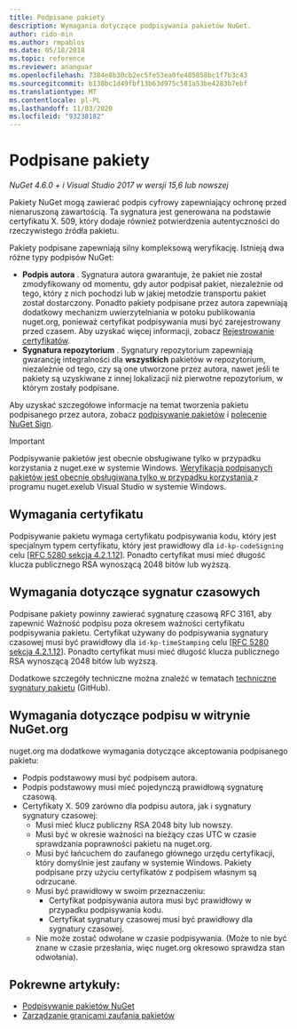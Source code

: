 ```yaml
---
title: Podpisane pakiety
description: Wymagania dotyczące podpisywania pakietów NuGet.
author: rido-min
ms.author: rmpablos
ms.date: 05/18/2018
ms.topic: reference
ms.reviewer: ananguar
ms.openlocfilehash: 7384e8b30cb2ec5fe53ea0fe485858bc1f7b3c43
ms.sourcegitcommit: b138bc1d49fbf13b63d975c581a53be4283b7ebf
ms.translationtype: MT
ms.contentlocale: pl-PL
ms.lasthandoff: 11/03/2020
ms.locfileid: "93238182"
---
```

# <a name="signed-packages"></a>Podpisane pakiety

*NuGet 4.6.0 + i Visual Studio 2017 w wersji 15,6 lub nowszej*

Pakiety NuGet mogą zawierać podpis cyfrowy zapewniający ochronę przed nienaruszoną zawartością. Ta sygnatura jest generowana na podstawie certyfikatu X. 509, który dodaje również potwierdzenia autentyczności do rzeczywistego źródła pakietu.

Pakiety podpisane zapewniają silny kompleksową weryfikację. Istnieją dwa różne typy podpisów NuGet:
- **Podpis autora** . Sygnatura autora gwarantuje, że pakiet nie został zmodyfikowany od momentu, gdy autor podpisał pakiet, niezależnie od tego, który z nich pochodzi lub w jakiej metodzie transportu pakiet został dostarczony. Ponadto pakiety podpisane przez autora zapewniają dodatkowy mechanizm uwierzytelniania w potoku publikowania nuget.org, ponieważ certyfikat podpisywania musi być zarejestrowany przed czasem. Aby uzyskać więcej informacji, zobacz [Rejestrowanie certyfikatów](#signature-requirements-on-nugetorg).
- **Sygnatura repozytorium** . Sygnatury repozytorium zapewniają gwarancję integralności dla **wszystkich** pakietów w repozytorium, niezależnie od tego, czy są one utworzone przez autora, nawet jeśli te pakiety są uzyskiwane z innej lokalizacji niż pierwotne repozytorium, w którym zostały podpisane.   

Aby uzyskać szczegółowe informacje na temat tworzenia pakietu podpisanego przez autora, zobacz [podpisywanie pakietów](../create-packages/Sign-a-package.md) i [polecenie NuGet Sign](../reference/cli-reference/cli-ref-sign.md).

> [!Important]
> Podpisywanie pakietów jest obecnie obsługiwane tylko w przypadku korzystania z nuget.exe w systemie Windows. [Weryfikacja podpisanych pakietów jest obecnie obsługiwana tylko w przypadku korzystania ](../reference/cli-reference/cli-ref-verify.md) z programu nuget.exelub Visual Studio w systemie Windows.

## <a name="certificate-requirements"></a>Wymagania certyfikatu

Podpisywanie pakietu wymaga certyfikatu podpisywania kodu, który jest specjalnym typem certyfikatu, który jest prawidłowy dla `id-kp-codeSigning` celu [[RFC 5280 sekcja 4.2.1.12](https://tools.ietf.org/html/rfc5280#section-4.2.1.12)]. Ponadto certyfikat musi mieć długość klucza publicznego RSA wynoszącą 2048 bitów lub wyższą.

## <a name="timestamp-requirements"></a>Wymagania dotyczące sygnatur czasowych

Podpisane pakiety powinny zawierać sygnaturę czasową RFC 3161, aby zapewnić Ważność podpisu poza okresem ważności certyfikatu podpisywania pakietu. Certyfikat używany do podpisywania sygnatury czasowej musi być prawidłowy dla `id-kp-timeStamping` celu [[RFC 5280 sekcja 4.2.1.12](https://tools.ietf.org/html/rfc5280#section-4.2.1.12)]. Ponadto certyfikat musi mieć długość klucza publicznego RSA wynoszącą 2048 bitów lub wyższą.

Dodatkowe szczegóły techniczne można znaleźć w tematach [techniczne sygnatury pakietu](https://github.com/NuGet/Home/wiki/Package-Signatures-Technical-Details) (GitHub).

## <a name="signature-requirements-on-nugetorg"></a>Wymagania dotyczące podpisu w witrynie NuGet.org

nuget.org ma dodatkowe wymagania dotyczące akceptowania podpisanego pakietu:

- Podpis podstawowy musi być podpisem autora.
- Podpis podstawowy musi mieć pojedynczą prawidłową sygnaturę czasową.
- Certyfikaty X. 509 zarówno dla podpisu autora, jak i sygnatury sygnatury czasowej:
  - Musi mieć klucz publiczny RSA 2048 bity lub nowszy.
  - Musi być w okresie ważności na bieżący czas UTC w czasie sprawdzania poprawności pakietu na nuget.org.
  - Musi być łańcuchem do zaufanego głównego urzędu certyfikacji, który domyślnie jest zaufany w systemie Windows. Pakiety podpisane przy użyciu certyfikatów z podpisem własnym są odrzucane.
  - Musi być prawidłowy w swoim przeznaczeniu: 
    - Certyfikat podpisywania autora musi być prawidłowy w przypadku podpisywania kodu.
    - Certyfikat sygnatury czasowej musi być prawidłowy dla sygnatury czasowej.
  - Nie może zostać odwołane w czasie podpisywania. (Może to nie być znane w czasie przesłania, więc nuget.org okresowo sprawdza stan odwołania).
  
  
## <a name="related-articles"></a>Pokrewne artykuły:

- [Podpisywanie pakietów NuGet](../create-packages/Sign-a-Package.md)
- [Zarządzanie granicami zaufania pakietów](../consume-packages/installing-signed-packages.md)
